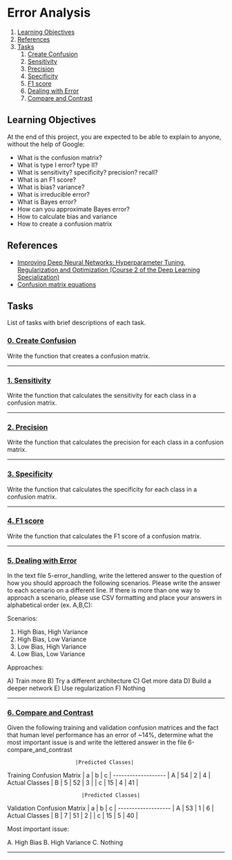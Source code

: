 # Error Analysis

1. [Learning Objectives](#learning-objectives)
2. [References](#references)
3. [Tasks](#tasks)
    1. [Create Confusion](#0-create-confusion)
    2. [Sensitivity](#1-sensitivity)
    3. [Precision](#2-precision)
    4. [Specificity](#3-specificity)
    5. [F1 score](#4-f1_score)
    6. [Dealing with Error](#5-dealing-with-error)
    7. [Compare and Contrast](#6-compare_and_contrast)

## Learning Objectives
At the end of this project, you are expected to be able to explain to anyone, without the help of Google:

* What is the confusion matrix?
* What is type I error? type II?
* What is sensitivity? specificity? precision? recall?
* What is an F1 score?
* What is bias? variance?
* What is irreducible error?
* What is Bayes error?
* How can you approximate Bayes error?
* How to calculate bias and variance
* How to create a confusion matrix

## References
* [Improving Deep Neural Networks: Hyperparameter Tuning, Regularization and Optimization (Course 2 of the Deep Learning Specialization)](https://www.youtube.com/playlist?list=PLkDaE6sCZn6Hn0vK8co82zjQtt3T2Nkqc "Improving Deep Neural Networks: Hyperparameter Tuning, Regularization and Optimization (Course 2 of the Deep Learning Specialization)")
* [Confusion matrix equations](https://newbedev.com/scikit-learn-how-to-obtain-true-positive-true-negative-false-positive-and-false-negative "Confusion matrix equations")

## Tasks
List of tasks with brief descriptions of each task.

### [0. Create Confusion](https://github.com/BenDoschGit/holbertonschool-machine_learning/blob/main/supervised_learning/0x04-error_analysis/0-create_confusion.py "0. Create Confusion")

Write the function that creates a confusion matrix.

---
### [1. Sensitivity](https://github.com/BenDoschGit/holbertonschool-machine_learning/blob/main/supervised_learning/0x04-error_analysis/1-sensitivity.py "0. Task Name")

Write the function that calculates the sensitivity for each class in a confusion matrix.

---
### [2. Precision](https://github.com/BenDoschGit/holbertonschool-machine_learning/blob/main/supervised_learning/0x04-error_analysis/2-precision.py "2. Precision")

Write the function that calculates the precision for each class in a confusion matrix.

---
### [3. Specificity](https://github.com/BenDoschGit/holbertonschool-machine_learning/blob/main/supervised_learning/0x04-error_analysis/3-specificity.py "3. Specificity")

Write the function that calculates the specificity for each class in a confusion matrix.

---
### [4. F1 score](https://github.com/BenDoschGit/holbertonschool-machine_learning/blob/main/supervised_learning/0x04-error_analysis/4-f1_score.py "4. F1 score")

Write the function that calculates the F1 score of a confusion matrix.

---
### [5. Dealing with Error](https://github.com/BenDoschGit/holbertonschool-machine_learning/blob/main/supervised_learning/0x04-error_analysis/5-error_handling "5. Dealing with Error")

In the text file 5-error_handling, write the lettered answer to the question of how you should approach the following scenarios. Please write the answer to each scenario on a different line. If there is more than one way to approach a scenario, please use CSV formatting and place your answers in alphabetical order (ex. A,B,C):

Scenarios:

1) High Bias, High Variance
2) High Bias, Low Variance
3) Low Bias, High Variance
4) Low Bias, Low Variance

Approaches:

A) Train more
B) Try a different architecture
C) Get more data
D) Build a deeper network
E) Use regularization
F) Nothing

---
### [6. Compare and Contrast](https://github.com/BenDoschGit/holbertonschool-machine_learning/blob/main/supervised_learning/0x04-error_analysis/6-compare_and_contrast "6. Compare and Contrast")

Given the following training and validation confusion matrices and the fact that human level performance has an error of ~14%, determine what the most important issue is and write the lettered answer in the file 6-compare_and_contrast

                          |Predicted Classes|
Training Confusion Matrix |  a  |  b  |  c  |
                          -------------------
                    |  A  | 54  |  2  |  4  |
Actual Classes      |  B  |  5  | 52  |  3  |
                    |  c  | 15  |  4  | 41  |

                            |Predicted Classes|
Validation Confusion Matrix |  a  |  b  |  c  |
                            -------------------
                      |  A  | 53  |  1  |  6  |
Actual Classes        |  B  |  7  | 51  |  2  |
                      |  c  | 15  |  5  | 40  |

Most important issue:

A. High Bias
B. High Variance
C. Nothing

---
